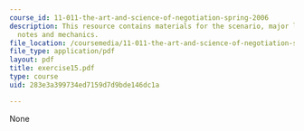 ```yaml
---
course_id: 11-011-the-art-and-science-of-negotiation-spring-2006
description: This resource contains materials for the scenario, major leassons, additional
  notes and mechanics.
file_location: /coursemedia/11-011-the-art-and-science-of-negotiation-spring-2006/283e3a399734ed7159d7d9bde146dc1a_exercise15.pdf
file_type: application/pdf
layout: pdf
title: exercise15.pdf
type: course
uid: 283e3a399734ed7159d7d9bde146dc1a

---
```

None